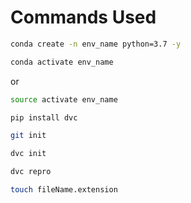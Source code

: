 # Commands Used

```bash
conda create -n env_name python=3.7 -y
```

```bash
conda activate env_name
```
or

```bash
source activate env_name
```

```bash
pip install dvc
```

```bash
git init
```

```bash
dvc init
```

```bash
dvc repro
```

```bash
touch fileName.extension
```

